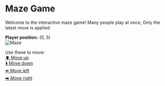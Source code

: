 # Maze Game  
Welcome to the interactive maze game! Many people play at once, Only the latest move is applied.

**Player position:** (0, 5)  
![Maze](https://github-maze-game.vercel.app/images/pos_0_5.png?t=1760688129482)

Use these to move:  
[⬆️ Move up](https://github-maze-game.vercel.app/move/0_5_w)  
[⬇️ Move down](https://github-maze-game.vercel.app/move/0_5_s)  
[⬅️ Move left](https://github-maze-game.vercel.app/move/0_5_a)  
[➡️ Move right](https://github-maze-game.vercel.app/move/0_5_d)
